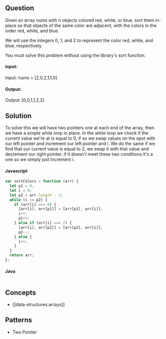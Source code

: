 
## Question

Given an array nums with n objects colored red, white, or blue, sort them in-place so that objects of the same color are adjacent, with the colors in the order red, white, and blue.

We will use the integers 0, 1, and 2 to represent the color red, white, and blue, respectively.

You must solve this problem without using the library's sort function.

#### input:

Input: nums = [2,0,2,1,1,0]

#### Output:

Output: [0,0,1,1,2,2]

## Solution

To solve this we will have two pointers one at each end of the array, then we have a simple while loop in place. In the while loop we check if the current value we're at is equal to 0, if so we swap values on the spot with our left pointer and increment our left pointer and i. We do the same if we find that our current value is equal to 2, we swap it with that value and decrement our right pointer. if it doesn't meet these two conditions it's a one so we simply just increment i.

#### Javascript

```javascript
var sortColors = function (arr) {
  let p1 = 0,
  let i = 0;
  let p2 = arr.length - 1;
  while (i <= p2) {
    if (arr[i] === 0) {
      [arr[i], arr[p1]] = [arr[p1], arr[i]];
      i++;
      p1++;
    } else if (arr[i] === 2) {
      [arr[i], arr[p2]] = [arr[p2], arr[i]];
      p2--;
    } else {
      i++;
    }
  }
  return arr;
};
```

#### Java

```java

```

## Concepts

- [[data-structures.arrays]]

## Patterns

- Two Pointer
